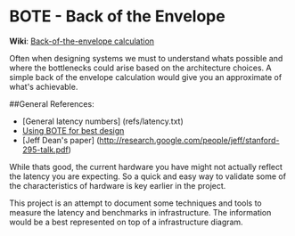 BOTE - Back of the Envelope
=========

**Wiki**: [Back-of-the-envelope calculation](https://en.wikipedia.org/wiki/Back-of-the-envelope_calculation)

Often when designing systems we must to understand whats possible and where the bottlenecks could arise based on the architecture choices. A simple back of the envelope calculation would give you an approximate of what's achievable.

##General References: 

  * [General latency numbers] (refs/latency.txt)
  * [Using BOTE for best design](http://highscalability.com/blog/2011/1/26/google-pro-tip-use-back-of-the-envelope-calculations-to-choo.html) 
  * [Jeff Dean's paper] (http://research.google.com/people/jeff/stanford-295-talk.pdf)

While thats good, the current hardware you have might not actually reflect the latency you are expecting. So a quick and easy way to validate some of the characteristics of hardware is key earlier in the project. 

This project is an attempt to document some techniques and tools to measure the latency and benchmarks in infrastructure. The information would be a best represented on top of a infrastructure diagram.
